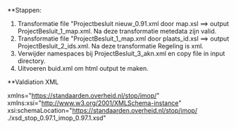 **Stappen:

1. Transformatie file "Projectbesluit nieuw_0.91.xml door map.xsl ==> output ProjectBesluit_1_map.xml. Na deze transformatie metedata zijn valid.
2. Transformatie file "ProjectBesluit_1_map.xml door plaats_id.xsl ==> output ProjectBesluit_2_ids.xml. Na deze transformatie Regeling is xml.
4. Verwijder namespaces bij  ProjectBesluit_3_akn.xml en copy file in input directory.
5. Uitvoeren buid.xml om html output te maken.



**Valdiation XML

xmlns="https://standaarden.overheid.nl/stop/imop/"
xmlns:xsi="http://www.w3.org/2001/XMLSchema-instance"
xsi:schemaLocation="https://standaarden.overheid.nl/stop/imop/ ./xsd_stop_0.97.1_imop_0.97.1.xsd"

